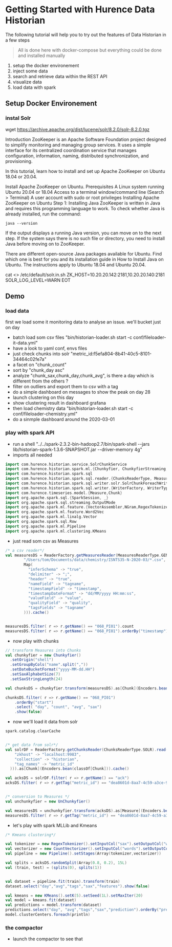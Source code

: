 

# Getting Started with Hurence Data Historian

The following tutorial will help you to try out the features of Data Historian in a few steps

> All is done here with docker-compose but everything could be done and installed manually

1. setup the docker environement
2. inject some data
3. search and retrieve data within the REST API
4. visualize data
5. load data with spark


## Setup Docker Environement


### instal Solr

wget https://archive.apache.org/dist/lucene/solr/8.2.0/solr-8.2.0.tgz


Introduction
ZooKeeper is an Apache Software Foundation project designed to simplify monitoring and managing group services. It uses a simple interface for its centralized coordination service that manages configuration, information, naming, distributed synchronization, and provisioning.

In this tutorial, learn how to install and set up Apache ZooKeeper on Ubuntu 18.04 or 20.04.

Install Apache ZooKeeper on Ubuntu.
Prerequisites
A Linux system running Ubuntu 20.04 or 18.04
Access to a terminal window/command line (Search > Terminal)
A user account with sudo or root privileges
Installing Apache ZooKeeper on Ubuntu
Step 1: Installing Java
ZooKeeper is written in Java and requires this programming language to work. To check whether Java is already installed, run the command:

    java --version

If the output displays a running Java version, you can move on to the next step. If the system says there is no such file or directory, you need to install Java before moving on to ZooKeeper.

There are different open-source Java packages available for Ubuntu. Find which one is best for you and its installation guide in How to Install Java on Ubuntu. The instructions apply to Ubuntu 18.04 and Ubuntu 20.04.




cat <<EOT >> /etc/default/solr.in.sh
ZK_HOST=10.20.20.142:2181,10.20.20.140:2181
SOLR_LOG_LEVEL=WARN
EOT



## Demo





### load data

first we load some it monitoring data to analyse an issue. we'll bucket just on day

* batch load som csv files "bin/historian-loader.sh start -c conf/fileloader-it-data.yml"
* have a look to yaml conf, envs files
* just check chunks into solr "metric_id:f5efa804-8b41-40c5-8101-34464c02fe7a"
* a facet on "chunk_count"
* sort by "chunk_day asc"
* analyze "chunk_sax,chunk_day,chunk_avg", is there a day which is different from the others ?
* filter on outliers and export them to csv with a tag
* do a simple dashboard on messages to show the peak on day 28
* launch clustering on this day
* show clustering result in dashboard grafana
* then load chemistry data "bin/historian-loader.sh start -c conf/fileloader-chemistry.yml"
* do a sinmple dashboard around the 2020-03-01



### play with spark API


* run a shell "../../spark-2.3.2-bin-hadoop2.7/bin/spark-shell --jars lib/historian-spark-1.3.6-SNAPSHOT.jar --driver-memory 4g"
* imports all needed

```scala
import com.hurence.historian.service.SolrChunkService
import com.hurence.historian.spark.ml.{Chunkyfier, ChunkyfierStreaming,UnChunkyfier}
import com.hurence.historian.spark.sql
import com.hurence.historian.spark.sql.reader.{ChunksReaderType, MeasuresReaderType, ReaderFactory}
import com.hurence.historian.spark.sql.writer.solr.SolrChunkForeachWriter
import com.hurence.historian.spark.sql.writer.{WriterFactory, WriterType}
import com.hurence.timeseries.model.{Measure,Chunk}
import org.apache.spark.sql.{SparkSession, _}
import org.apache.spark.sql.streaming.OutputMode
import org.apache.spark.ml.feature.{VectorAssembler,NGram,RegexTokenizer, Tokenizer, CountVectorizer}
import org.apache.spark.ml.feature.Word2Vec
import org.apache.spark.ml.linalg.Vector
import org.apache.spark.sql.Row
import org.apache.spark.ml.Pipeline
import org.apache.spark.ml.clustering.KMeans
```

* just read som csv as Measures

```scala
/* a csv reader*/
val measuresDS = ReaderFactory.getMeasuresReader(MeasuresReaderType.GENERIC_CSV).read(sql.Options(
        "/Users/tom/Documents/data/chemistry/ISNTS35-N-2020-03/*.csv",
        Map(
          "inferSchema" -> "true",
          "delimiter" -> ";",
          "header" -> "true",
          "nameField" -> "tagname",
          "timestampField" -> "timestamp",
          "timestampDateFormat" -> "dd/MM/yyyy HH:mm:ss",
          "valueField" -> "value",
          "qualityField" -> "quality",
          "tagsFields" -> "tagname"
        ))).cache()


measuresDS.filter( r => r.getName() == "068_PI01").count
measuresDS.filter( r => r.getName() == "068_PI01").orderBy("timestamp").show
```

* now play with chunks

```scala
// transform Measures into Chunks
val chunkyfier = new Chunkyfier()
  .setOrigin("shell")
  .setGroupByCols("name".split(","))
  .setDateBucketFormat("yyyy-MM-dd.HH")
  .setSaxAlphabetSize(7)
  .setSaxStringLength(24)

val chunksDS = chunkyfier.transform(measuresDS).as[Chunk](Encoders.bean(classOf[Chunk])).cache()

chunksDS.filter( r => r.getName() == "068_PI01")
    .orderBy("start")
    .select( "day", "count", "avg", "sax")
    .show(false)
```




* now we'll load it data from solr

```scala
spark.catalog.clearCache


/* get data from solr*/
val solrDF = ReaderFactory.getChunksReader(ChunksReaderType.SOLR).read(sql.Options("historian", Map(
    "zkhost" -> "localhost:9983",
    "collection" -> "historian",
    "tag_names" -> "metric_id"
  ))).as[Chunk](Encoders.bean(classOf[Chunk])).cache()

val acksDS = solrDF.filter( r => r.getName() == "ack")
acksDS.filter( r => r.getTag("metric_id") == "dea8601d-8aa7-4c59-a3ce-99bbab8ac5ca").select("day", "avg", "count", "start", "sax").orderBy("day").show(false)


/* conversion to Measures */
val unchunkyfier = new UnChunkyfier()

val measuresDS = unchunkyfier.transform(acksDS).as[Measure](Encoders.bean(classOf[Measure])).cache()
measuresDS.filter( r => r.getTag("metric_id") == "dea8601d-8aa7-4c59-a3ce-99bbab8ac5ca").orderBy("timestamp").show(false)
```

* let's play with spark MLLib and Kmeans

```scala
/* Kmeans clustering*/

val tokenizer = new RegexTokenizer().setInputCol("sax").setOutputCol("words").setPattern("(?!^)")
val vectorizer = new CountVectorizer().setInputCol("words").setOutputCol("features")
val pipeline = new Pipeline().setStages(Array(tokenizer,vectorizer))

val splits = acksDS.randomSplit(Array(0.8, 0.2), 15L)
val (train, test) = (splits(0), splits(1))


val dataset = pipeline.fit(train).transform(train)
dataset.select("day","avg","tags","sax","features").show(false)

val kmeans = new KMeans().setK(5).setSeed(1L).setMaxIter(20)
val model = kmeans.fit(dataset)
val predictions = model.transform(dataset)
predictions.select("day", "avg","tags","sax","prediction").orderBy("prediction").show(300,false)
model.clusterCenters.foreach(println)
```



### the compactor

* launch the compactor to see that